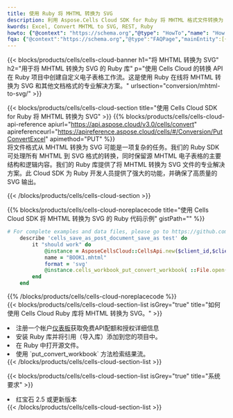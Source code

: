 ```yaml
---
title: 使用 Ruby 将 MHTML 转换为 SVG
description: 利用 Aspose.Cells Cloud SDK for Ruby 将 MHTML 格式文件转换为 SVG 格式文件。
kwords: Excel, Convert MHTML to SVG, REST, Ruby
howto: {"@context": "https://schema.org","@type": "HowTo","name": "How to convert MHTML to SVG using the Cells Cloud Ruby library.","description": "How to convert MHTML to SVG using the Cells Cloud Ruby library.","image": {"@type": "ImageObject"},"url": "/ruby/conversion/mhtml-to-svg/","step": [{ "@type": "HowToStep","name": "How to convert MHTML to SVG using the Cells Cloud Ruby library. step 1", "image": {"@type": "ImageObject",},"url": "/ruby/conversion/mhtml-to-svg/","text": "Register an account at <a href='https://dashboard.aspose.cloud/'>Dashboard</a> to get free API quota & authorization details",},{ "@type": "HowToStep","name": "How to convert MHTML to SVG using the Cells Cloud Ruby library. step 1", "image": {"@type": "ImageObject",},"url": "/ruby/conversion/mhtml-to-svg/","text": "Install Ruby library and add the reference (import the library) to your project.",},{ "@type": "HowToStep","name": "How to convert MHTML to SVG using the Cells Cloud Ruby library. step 1", "image": {"@type": "ImageObject",},"url": "/ruby/conversion/mhtml-to-svg/","text": "Open the source file in Ruby.",},{ "@type": "HowToStep","name": "How to convert MHTML to SVG using the Cells Cloud Ruby library. step 1", "image": {"@type": "ImageObject",},"url": "/ruby/conversion/mhtml-to-svg/","text": "Use the `put_convert_workbook` method to retrieve the resulting stream.",}, ],"supply": {"@type": "HowToSupply","name": "document"},"tool": [{"@type": "HowToTool","name": "RubyMine, Visual Studio Code, Aptana Studio, NetBeans"},{"@type": "HowToTool","name": "Aspose Cells"}],"totalTime": "PT6M"}
fqa: {"@context":"https://schema.org","@type":"FAQPage","mainEntity":[{"@type":"Question","name":"Why convert file formats in C# using REST API?","acceptedAnswer":{"@type":"Answer","text":"Documents are encoded in many ways, and some files may be incompatible with the software you use. To open and read such files, just convert them to appropriate file formats.<br/><ol><li>Install .NET SDK and add the reference (import the library) to your project.</li><li>Open the source file in C# using REST API.</li><li>Call the PutConvertWorkbookRequest() method, passing an output filename with required extension.</li><li>Get the result of conversion as a separate file.</li></ol>"}},{"@type":"Question","name":"What file formats can I convert with your C# library?","acceptedAnswer":{"@type":"Answer","text":"We support a variety of file formats for conversion using .NET library, including XLSX, Excel, xls , PDF, CSV, HTML, Markdown, XML, PNG, JPG, TIFF, Json, TXT and many more."}},{"@type":"Question","name":"What is the maximum allowed file size for conversion using this .NET library?","acceptedAnswer":{"@type":"Answer","text":"There are no file size limits for format conversions using .NET library."}}]}
---
```

{{< blocks/products/cells/cells-cloud-banner h1="将 MHTML 转换为 SVG" h2="用于将 MHTML 转换为 SVG 的 Ruby 库" p="使用 Cells Cloud 的转换 API 在 Ruby 项目中创建自定义电子表格工作流。这是使用 Ruby 在线将 MHTML 转换为 SVG 和其他文档格式的专业解决方案。" urlsection="conversion/mhtml-to-svg/" >}}

{{< blocks/products/cells/cells-cloud-section title="使用 Cells Cloud SDK for Ruby 将 MHTML 转换为 SVG" >}}
{{% blocks/products/cells/cells-cloud-api-reference apiurl="https://api.aspose.cloud/v3.0/cells/convert" apireferenceurl="https://apireference.aspose.cloud/cells/#/Conversion/PutConvertExcel" apimethod="PUT" %}}
<br/>
将文件格式从 MHTML 转换为 SVG 可能是一项复杂的任务。我们的 Ruby SDK 可处理所有 MHTML 到 SVG 格式的转换，同时保留源 MHTML 电子表格的主要结构和逻辑内容。我们的 Ruby 库提供了将 MHTML 转换为 SVG 文件的专业解决方案。此 Cloud SDK 为 Ruby 开发人员提供了强大的功能，并确保了高质量的 SVG 输出。

{{< /blocks/products/cells/cells-cloud-section >}}

{{% blocks/products/cells/cells-cloud-noreplacecode title="使用 Cells Cloud SDK 将 MHTML 转换为 SVG 的 Ruby 代码示例" gistPath="" %}}
 
```ruby
# For complete examples and data files, please go to https://github.com/aspose-cells-cloud/aspose-cells-cloud-ruby/
    describe 'cells_save_as_post_document_save_as test' do
        it "should work" do
            @instance = AsposeCellsCloud::CellsApi.new($client_id,$client_secret,"v3.0","https://api.aspose.cloud/")
            name = "BOOK1.mhtml"
            format = 'svg'
            @instance.cells_workbook_put_convert_workbook( ::File.open(File.expand_path("data/"+name),"r")  {|io| io.read(io.size) },{:format=>format})     
        end
    end
```
 
{{% /blocks/products/cells/cells-cloud-noreplacecode %}}
<br/>
{{< blocks/products/cells/cells-cloud-section-list isGrey="true" title="如何使用 Cells Cloud Ruby 库将 MHTML 转换为 SVG。" >}}
<li>注册一个帐户<a href="https://dashboard.aspose.cloud/">仪表板</a>获取免费API配额和授权详细信息</li>
<li>安装 Ruby 库并将引用（导入库）添加到您的项目中。</li>
<li>在 Ruby 中打开源文件。</li>
<li>使用 `put_convert_workbook` 方法检索结果流。</li>
{{< /blocks/products/cells/cells-cloud-section-list >}}

{{< blocks/products/cells/cells-cloud-section-list isGrey="true" title="系统要求" >}}
<li>红宝石 2.5 或更新版本</li>
{{< /blocks/products/cells/cells-cloud-section-list >}}
